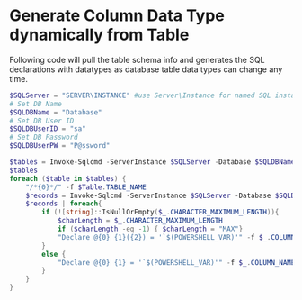 # Generate Column Data Type dynamically from Table
Following code will pull the table schema info and generates the SQL declarations with datatypes as database table data types can change any time.


```PowerShell
$SQLServer = "SERVER\INSTANCE" #use Server\Instance for named SQL instances!
# Set DB Name
$SQLDBName = "Database"
# Set DB User ID
$SQLDBUserID = "sa"
# Set DB Password
$SQLDBUserPW = "P@ssword"

$tables = Invoke-Sqlcmd -ServerInstance $SQLServer -Database $SQLDBName -Username $SQLDBUserID -Password $SQLDBUserPW -Query "SELECT * FROM information_schema.tables" | Select TABLE_NAME
$tables
foreach ($table in $tables) {
    "/*{0}*/" -f $Table.TABLE_NAME
    $records = Invoke-Sqlcmd -ServerInstance $SQLServer -Database $SQLDBName -Username $SQLDBUserID -Password $SQLDBUserPW -Query "select * from information_schema.columns where table_name = '$($Table.TABLE_NAME)'" | Select Column_Name, Data_Type, CHARACTER_MAXIMUM_LENGTH
    $records | foreach{
        if (![string]::IsNullOrEmpty($_.CHARACTER_MAXIMUM_LENGTH)){
            $charLength = $_.CHARACTER_MAXIMUM_LENGTH
            if ($charLength -eq -1) { $charLength = "MAX"}
            "Declare @{0} {1}({2}) = '`$(POWERSHELL_VAR)'" -f $_.COLUMN_NAME, $_.DATA_TYPE, $charLength
        }
        else {
            "Declare @{0} {1} = '`$(POWERSHELL_VAR)'" -f $_.COLUMN_NAME, $_.DATA_TYPE
        }
    }
}
```
